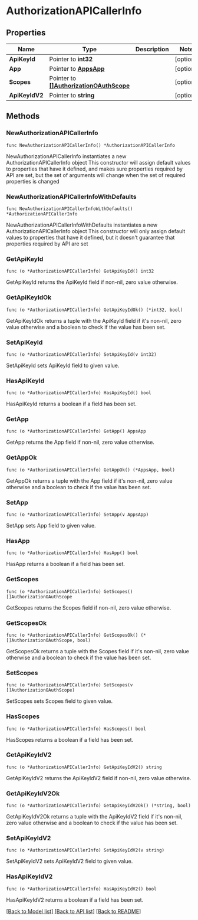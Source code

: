 # AuthorizationAPICallerInfo

## Properties

Name | Type | Description | Notes
------------ | ------------- | ------------- | -------------
**ApiKeyId** | Pointer to **int32** |  | [optional] 
**App** | Pointer to [**AppsApp**](AppsApp.md) |  | [optional] 
**Scopes** | Pointer to [**[]AuthorizationOAuthScope**](AuthorizationOAuthScope.md) |  | [optional] 
**ApiKeyIdV2** | Pointer to **string** |  | [optional] 

## Methods

### NewAuthorizationAPICallerInfo

`func NewAuthorizationAPICallerInfo() *AuthorizationAPICallerInfo`

NewAuthorizationAPICallerInfo instantiates a new AuthorizationAPICallerInfo object
This constructor will assign default values to properties that have it defined,
and makes sure properties required by API are set, but the set of arguments
will change when the set of required properties is changed

### NewAuthorizationAPICallerInfoWithDefaults

`func NewAuthorizationAPICallerInfoWithDefaults() *AuthorizationAPICallerInfo`

NewAuthorizationAPICallerInfoWithDefaults instantiates a new AuthorizationAPICallerInfo object
This constructor will only assign default values to properties that have it defined,
but it doesn't guarantee that properties required by API are set

### GetApiKeyId

`func (o *AuthorizationAPICallerInfo) GetApiKeyId() int32`

GetApiKeyId returns the ApiKeyId field if non-nil, zero value otherwise.

### GetApiKeyIdOk

`func (o *AuthorizationAPICallerInfo) GetApiKeyIdOk() (*int32, bool)`

GetApiKeyIdOk returns a tuple with the ApiKeyId field if it's non-nil, zero value otherwise
and a boolean to check if the value has been set.

### SetApiKeyId

`func (o *AuthorizationAPICallerInfo) SetApiKeyId(v int32)`

SetApiKeyId sets ApiKeyId field to given value.

### HasApiKeyId

`func (o *AuthorizationAPICallerInfo) HasApiKeyId() bool`

HasApiKeyId returns a boolean if a field has been set.

### GetApp

`func (o *AuthorizationAPICallerInfo) GetApp() AppsApp`

GetApp returns the App field if non-nil, zero value otherwise.

### GetAppOk

`func (o *AuthorizationAPICallerInfo) GetAppOk() (*AppsApp, bool)`

GetAppOk returns a tuple with the App field if it's non-nil, zero value otherwise
and a boolean to check if the value has been set.

### SetApp

`func (o *AuthorizationAPICallerInfo) SetApp(v AppsApp)`

SetApp sets App field to given value.

### HasApp

`func (o *AuthorizationAPICallerInfo) HasApp() bool`

HasApp returns a boolean if a field has been set.

### GetScopes

`func (o *AuthorizationAPICallerInfo) GetScopes() []AuthorizationOAuthScope`

GetScopes returns the Scopes field if non-nil, zero value otherwise.

### GetScopesOk

`func (o *AuthorizationAPICallerInfo) GetScopesOk() (*[]AuthorizationOAuthScope, bool)`

GetScopesOk returns a tuple with the Scopes field if it's non-nil, zero value otherwise
and a boolean to check if the value has been set.

### SetScopes

`func (o *AuthorizationAPICallerInfo) SetScopes(v []AuthorizationOAuthScope)`

SetScopes sets Scopes field to given value.

### HasScopes

`func (o *AuthorizationAPICallerInfo) HasScopes() bool`

HasScopes returns a boolean if a field has been set.

### GetApiKeyIdV2

`func (o *AuthorizationAPICallerInfo) GetApiKeyIdV2() string`

GetApiKeyIdV2 returns the ApiKeyIdV2 field if non-nil, zero value otherwise.

### GetApiKeyIdV2Ok

`func (o *AuthorizationAPICallerInfo) GetApiKeyIdV2Ok() (*string, bool)`

GetApiKeyIdV2Ok returns a tuple with the ApiKeyIdV2 field if it's non-nil, zero value otherwise
and a boolean to check if the value has been set.

### SetApiKeyIdV2

`func (o *AuthorizationAPICallerInfo) SetApiKeyIdV2(v string)`

SetApiKeyIdV2 sets ApiKeyIdV2 field to given value.

### HasApiKeyIdV2

`func (o *AuthorizationAPICallerInfo) HasApiKeyIdV2() bool`

HasApiKeyIdV2 returns a boolean if a field has been set.


[[Back to Model list]](../README.md#documentation-for-models) [[Back to API list]](../README.md#documentation-for-api-endpoints) [[Back to README]](../README.md)


